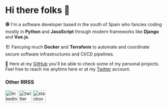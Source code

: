 # Hi there folks 👋

🕵️ I'm a software developer based in the south of Spain who fancies coding mostly in **Python** and **JavaScript** through modern frameworks like **Django** and **Vue.js**.

🏗️ Fancying much **Docker** and **Terraform** to automate and coordinate secure software infrastructures and CI/CD pipelines.

💌 Here at my [GitHub](https://www.github.com/Endzel) you'll be able to check some of my personal projects. Feel free to reach me anytime here or at my [Twitter](https://www.twitter.com/endzeldev) account.

### Other RRSS
[<img src='https://cdn.jsdelivr.net/npm/simple-icons@3.0.1/icons/linkedin.svg' alt='linkedin' height='40'>](https://www.linkedin.com/in/angeljimenezgongora/)  [<img src='https://cdn.jsdelivr.net/npm/simple-icons@3.0.1/icons/twitter.svg' alt='twitter' height='40'>](https://twitter.com/endzeldev)  [<img src='https://cdn.jsdelivr.net/npm/simple-icons@3.0.1/icons/stackoverflow.svg' alt='stackoverflow' height='40'>](https://stackoverflow.com/users/8648121/Ángel-jiménez)
